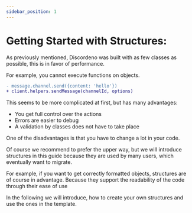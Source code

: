 ```yaml
---
sidebar_position: 1
---
```

# Getting Started with Structures:
As previously mentioned, Discordeno was built with as few classes as possible, this is in favor of performance. 

For example, you cannot execute functions on objects. 
```diff
- message.channel.send({content: 'hello'}) 
+ client.helpers.sendMessage(channelId, options)
```

This seems to be more complicated at first, but has many advantages:
* You get full control over the actions
* Errors are easier to debug
* A validation by classes does not have to take place 

One of the disadvantages is that you have to change a lot in your code. 

Of course we recommend to prefer the upper way, but we will introduce structures in this guide because they are used by many users, which eventually want to migrate.

For example, if you want to get correctly formatted objects, structures are of course in advantage. Because they support the readability of the code through their ease of use 

In the following we will introduce, how to create your own structures and use the ones in the template.